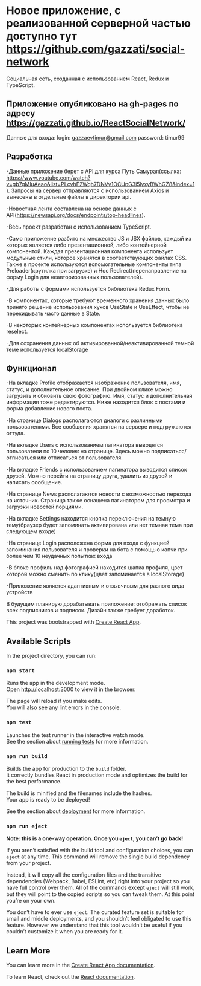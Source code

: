 # Новое приложение, с реализованной серверной частью доступно тут https://github.com/gazzati/social-network

Социальная сеть, созданная с использованием React, Redux и TypeScript.

## Приложение опубликовано на gh-pages по адресу https://gazzati.github.io/ReactSocialNetwork/
  Данные для входа: login: gazzaevtimur@gmail.com
                    password: timur99
                  
## Разработка      

  -Данные приложение берет с API для курса Путь Самурая(ссылка: https://www.youtube.com/watch?v=gb7gMluAeao&list=PLcvhF2Wqh7DNVy1OCUpG3i5lyxyBWhGZ8&index=1). Запросы на сервер отправляются с использованием Axios и вынесены в отдельные файлы в директории api. 
  
  -Новостная лента составлена на основе данных с API(https://newsapi.org/docs/endpoints/top-headlines).
  
  -Весь проект разработан с использованием TypeScript.
  
  -Само приложение разбито на множество JS и JSX файлов, каждый из которых является либо презентационной, либо контейнерной компонентой. Каждая презентационная компонента использует модульные стили, которое хранятся в соответствующих файлах CSS. Также в проекте используются вспомогательные компоненты типа Preloader(крутилка при загрузке) и Hoc Redirect(перенаправление на форму Login для неавторизованных пользователей). 
  
  -Для работы с формами используется библиотека Redux Form.
  
  -В компонентах, которые требуют временного хранения данных было принято решение использования хуков UseState и UseEffect, чтобы не перекидывать часто данные в State.
  
  -В некоторых контейнерных компонентах используется библиотека reselect.
  
  -Для сохранения данных об активированной/неактивированной темной теме используется localStorage
  
## Функционал
  -На вкладке Profile отображается изображение пользователя, имя, статус, и дополнительное описание. При двойном клике можно загрузить и обновить свою фотографию. Имя, статус и дополнительная информация тоже редактируются. Ниже находится блок с постами и форма добавление нового поста. 
  
  -На странице Dialogs располагаются диалоги с различными пользователями. Все сообщения хранятся на сервере и подгружаются оттуда.
  
  -На вкладке Users с использованием пагинатора выводятся пользователи по 10 человек на странице. Здесь можно подписаться/отписаться или отписаться от пользователя.
  
  -На вкладке Friends с использованием пагинатора выводится список друзей. Можно перейти на страницу друга, удалить из друзей и написать сообщение.
  
  -На странице News располагаются новости с возможностью перехода на источник. Страница также оснащена пагинатором для просмотра и загрузки новостей порциями.
  
  -На вкладке Settings находится кнопка переключения на темную тему(браузер будет запоминать активирована или нет темная тема при следующем входе)
  
  -На странице Login расположена форма для входа с функцией запоминания пользователя и проверки на бота с помощью капчи при более чем 10 неудачных попытках входа
  
  -В блоке профиль над фотографией находится шапка профиля, цвет которой можно сменить по клику(цвет запоминается в localStorage)
  
  -Приложение является адаптивным и отзывчивым для разного вида устройств
  
В будущем планирую дорабатывать приложение: отображать список всех подписчиков и подписок.
Дизайн также требует доработок.
                  

This project was bootstrapped with [Create React App](https://github.com/facebook/create-react-app).

## Available Scripts

In the project directory, you can run:

### `npm start`

Runs the app in the development mode.<br />
Open [http://localhost:3000](http://localhost:3000) to view it in the browser.

The page will reload if you make edits.<br />
You will also see any lint errors in the console.

### `npm test`

Launches the test runner in the interactive watch mode.<br />
See the section about [running tests](https://facebook.github.io/create-react-app/docs/running-tests) for more information.

### `npm run build`

Builds the app for production to the `build` folder.<br />
It correctly bundles React in production mode and optimizes the build for the best performance.

The build is minified and the filenames include the hashes.<br />
Your app is ready to be deployed!

See the section about [deployment](https://facebook.github.io/create-react-app/docs/deployment) for more information.

### `npm run eject`

**Note: this is a one-way operation. Once you `eject`, you can’t go back!**

If you aren’t satisfied with the build tool and configuration choices, you can `eject` at any time. This command will remove the single build dependency from your project.

Instead, it will copy all the configuration files and the transitive dependencies (Webpack, Babel, ESLint, etc) right into your project so you have full control over them. All of the commands except `eject` will still work, but they will point to the copied scripts so you can tweak them. At this point you’re on your own.

You don’t have to ever use `eject`. The curated feature set is suitable for small and middle deployments, and you shouldn’t feel obligated to use this feature. However we understand that this tool wouldn’t be useful if you couldn’t customize it when you are ready for it.

## Learn More

You can learn more in the [Create React App documentation](https://facebook.github.io/create-react-app/docs/getting-started).

To learn React, check out the [React documentation](https://reactjs.org/).

